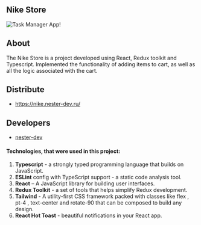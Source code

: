 ## Nike Store

![Task Manager App!](https://i.postimg.cc/vm9fwHM5/chrome-KTRo2-Ysgs-C.png "Nike Store")

## About
The Nike Store is a project developed using React, Redux toolkit and Typescript. Implemented the functionality of adding items to cart, as well as all the logic associated with the cart.

## Distribute

- https://nike.nester-dev.ru/


## Developers

- [nester-dev](https://github.com/nester-dev)

#### Technologies, that were used in this project:
1. **Typescript** - a strongly typed programming language that builds on JavaScript.
2. **ESLint** config with TypeScript support - a static code analysis tool.
3. **React** – A JavaScript library for building user interfaces.
4. **Redux Toolkit** - a set of tools that helps simplify Redux development.
5. **Tailwind** - A utility-first CSS framework packed with classes like flex , pt-4 , text-center and rotate-90 that can be composed to build any design.
6. **React Hot Toast** - beautiful notifications in your React app.
